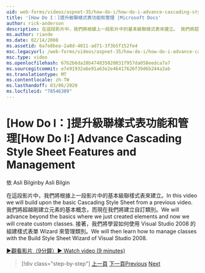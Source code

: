 ```yaml
---
uid: web-forms/videos/aspnet-35/how-do-i/how-do-i-advance-cascading-style-sheet-features-and-management
title: '[How Do I：]提升級聯樣式表功能和管理 |Microsoft Docs'
author: rick-anderson
description: 在這段影片中，我們將根據上一段影片中的基本級聯樣式表來建立。 我們將超越我們剛才建立元素的基本概念，以及 。
ms.author: riande
ms.date: 02/14/2008
ms.assetid: 6a7e8bea-2a0d-4011-ad71-3f3b5f152fe4
msc.legacyurl: /web-forms/videos/aspnet-35/how-do-i/how-do-i-advance-cascading-style-sheet-features-and-management
msc.type: video
ms.openlocfilehash: 67b2b6da28b474835020031f957da058eedca7a7
ms.sourcegitcommit: e7e91932a6e91a63e2e46417626f39d6b244a3ab
ms.translationtype: MT
ms.contentlocale: zh-TW
ms.lasthandoff: 03/06/2020
ms.locfileid: "78546309"
---
```

# <a name="how-do-i-advance-cascading-style-sheet-features-and-management"></a><span data-ttu-id="1378a-104">[How Do I：]提升級聯樣式表功能和管理</span><span class="sxs-lookup"><span data-stu-id="1378a-104">[How Do I:] Advance Cascading Style Sheet Features and Management</span></span>

<span data-ttu-id="1378a-105">依 Asli Bilgin</span><span class="sxs-lookup"><span data-stu-id="1378a-105">by Asli Bilgin</span></span>

<span data-ttu-id="1378a-106">在這段影片中，我們將根據上一段影片中的基本級聯樣式表來建立。</span><span class="sxs-lookup"><span data-stu-id="1378a-106">In this video we will build upon the basic Cascading Style Sheet from a previous video.</span></span> <span data-ttu-id="1378a-107">我們將超越剛建立元素的基本概念，而現在我們將建立自訂類別。</span><span class="sxs-lookup"><span data-stu-id="1378a-107">We will advance beyond the basics where we just created elements and now we will create custom classes.</span></span> <span data-ttu-id="1378a-108">接著，我們將學習如何使用 Visual Studio 2008 的組建樣式表單 Wizard 來管理類別。</span><span class="sxs-lookup"><span data-stu-id="1378a-108">We will then learn how to manage classes with the Build Style Sheet Wizard of Visual Studio 2008.</span></span>

[<span data-ttu-id="1378a-109">&#9654;觀看影片（9分鐘）</span><span class="sxs-lookup"><span data-stu-id="1378a-109">&#9654; Watch video (9 minutes)</span></span>](https://channel9.msdn.com/Blogs/ASP-NET-Site-Videos/how-do-i-advance-cascading-style-sheet-features-and-management)

> [!div class="step-by-step"]
> <span data-ttu-id="1378a-110">[上一頁](how-do-i-adding-elements-to-a-css-file-and-create-new-css-on-the-fly.md)
> [下一頁](how-do-i-converting-a-net-20-windows-forms-application-to-net-35.md)</span><span class="sxs-lookup"><span data-stu-id="1378a-110">[Previous](how-do-i-adding-elements-to-a-css-file-and-create-new-css-on-the-fly.md)
[Next](how-do-i-converting-a-net-20-windows-forms-application-to-net-35.md)</span></span>
